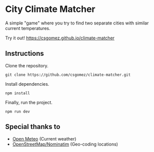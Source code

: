 # City Climate Matcher

A simple "game" where you try to find two separate cities with similar current temperatures.

Try it out! https://csgomez.github.io/climate-matcher

## Instructions

Clone the repository.

```
git clone https://github.com/csgomez/climate-matcher.git
```

Install dependencies.

```
npm install
```

Finally, run the project.

```
npm run dev
```

## Special thanks to

- [Open Meteo](https://open-meteo.com/) (Current weather)
- [OpenStreetMap/Nominatim](https://nominatim.openstreetmap.org/ui/search.html) (Geo-coding locations)
